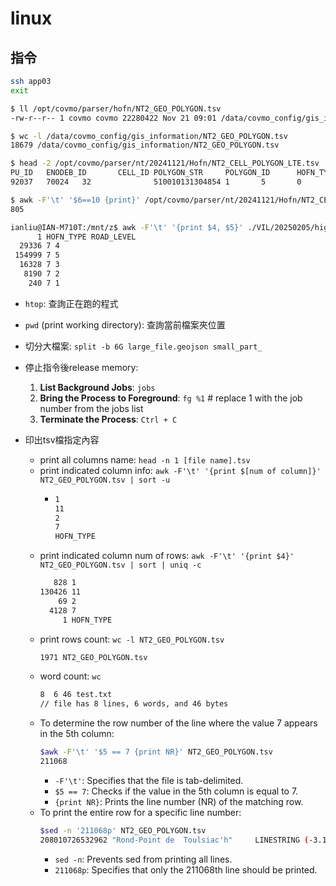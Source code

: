 # linux
## 指令
```bash
ssh app03
exit
```
```bash
$ ll /opt/covmo/parser/hofn/NT2_GEO_POLYGON.tsv
-rw-r--r-- 1 covmo covmo 22280422 Nov 21 09:01 /data/covmo_config/gis_information/NT2_GEO_POLYGON.tsv
```
```bash
$ wc -l /data/covmo_config/gis_information/NT2_GEO_POLYGON.tsv
18679 /data/covmo_config/gis_information/NT2_GEO_POLYGON.tsv
```
```bash
$ head -2 /opt/covmo/parser/nt/20241121/Hofn/NT2_CELL_POLYGON_LTE.tsv
PU_ID   ENODEB_ID       CELL_ID POLYGON_STR     POLYGON_ID      HOFN_TYPE       POS_TYPE        POS_INDOOR_TYPE DIST_MIN        DIST_MA        X       ROAD_LEVEL
92037   70024   32              510010131304854 1       5       0       0       0       0
```
```bash
$ awk -F'\t' '$6==10 {print}' /opt/covmo/parser/nt/20241121/Hofn/NT2_CELL_POLYGON_LTE.tsv | wc -l
805
```
```bash
ianliu@IAN-M710T:/mnt/z$ awk -F'\t' '{print $4, $5}' ./VIL/20250205/highway.tsv  | uniq -c
      1 HOFN_TYPE ROAD_LEVEL
  29336 7 4
 154999 7 5
  16328 7 3
   8190 7 2
    240 7 1
```

- `htop`: 查詢正在跑的程式
- `pwd` (print working directory): 查詢當前檔案夾位置
- 切分大檔案: `split -b 6G large_file.geojson small_part_`
- 停止指令後release memory:
    1. **List Background Jobs**: `jobs`
    2. **Bring the Process to Foreground**: `fg %1`  # replace 1 with the job number from the jobs list
    3. **Terminate the Process**: `Ctrl + C`

- 印出tsv檔指定內容
    - print all columns name: `head -n 1 [file name].tsv`
    - print indicated column info: `awk -F'\t' '{print $[num of column]}' NT2_GEO_POLYGON.tsv | sort -u`
        - ```bash
          1
          11
          2
          7
          HOFN_TYPE
          ```
    - print indicated column num of rows: `awk -F'\t' '{print $4}' NT2_GEO_POLYGON.tsv | sort | uniq -c`
        ```bash
           828 1
        130426 11
            69 2
          4128 7
             1 HOFN_TYPE
        ```
    - print rows count: `wc -l NT2_GEO_POLYGON.tsv`
        ```bash
        1971 NT2_GEO_POLYGON.tsv
        ```
    - word count: `wc`
        ```bash
        8  6 46 test.txt
        // file has 8 lines, 6 words, and 46 bytes
        ```
    - To determine the row number of the line where the value 7 appears in the 5th column:
        ```bash
        $awk -F'\t' '$5 == 7 {print NR}' NT2_GEO_POLYGON.tsv
        211068
        ```
        - `-F'\t'`: Specifies that the file is tab-delimited.
        - `$5 == 7`: Checks if the value in the 5th column is equal to 7.
        - `{print NR}`: Prints the line number (NR) of the matching row.
    - To print the entire row for a specific line number:
        ```bash
        $sed -n '211068p' NT2_GEO_POLYGON.tsv
        208010726532962 "Rond-Point de  Toulsiac'h"     LINESTRING (-3.13493 47.62032, -3.13490 47.62040, -3.13491 47.62047, -3.13495 47.62051, -3.13502 47.62056, -3.13512 47.62058, -3.13522 47.62058, -3.13528 47.62056, -3.13535 47.62052, -3.13540 47.62047, -3.13541 47.62041, -3.13541 47.62037, -3.13536 47.62030, -3.13529 47.62026, -3.13525 47.62025, -3.13516 47.62024, -3.13508 47.62024, -3.13501 47.62026, -3.13493 47.62032, -3.13490 47.62022, -3.13485 47.62015, -3.13456 47.61981, -3.13409 47.61933, -3.13218 47.61738, -3.13174 47.61695, -3.13156 47.61677, -3.13073 47.61592, -3.12922 47.61437, -3.12875 47.61392)  7       3
        ```
        - `sed -n`: Prevents sed from printing all lines.
        - `211068p`: Specifies that only the 211068th line should be printed.